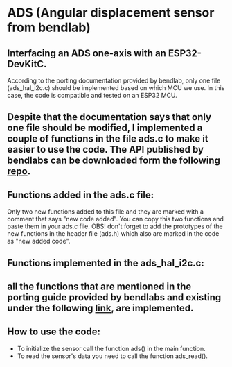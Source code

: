 # ADS (Angular displacement sensor from bendlab)
Interfacing an ADS one-axis with an ESP32-DevKitC.
---
According to the porting documentation provided by bendlab, only one file (ads_hal_i2c.c) should be implemented based on which MCU we use.
In this case, the code is compatible and tested on an ESP32 MCU.

Despite that the documentation says that only one file should be modified, I implemented a couple of functions in the file ads.c to make it easier to use the code.
The API published by bendlabs can be downloaded form the following [repo](https://github.com/bendlabs/one_axis_ads/tree/master/portable/).
---
## Functions added in the ads.c file:
Only two new functions added to this file and they are marked with a comment that says "new code added". You can copy this two functions and paste them in your ads.c file. OBS! don't forget to add the prototypes of the new functions in the header file (ads.h) which also are marked in the code as "new added code".
## Functions implemented in the ads_hal_i2c.c:
all the functions that are mentioned in the porting guide provided by bendlabs and existing under the following [link](https://github.com/bendlabs/one_axis_ads/tree/master/documentation/), are implemented.
---
## How to use the code:
* To initialize the sensor call the function ads() in the main function.
* To read the sensor's data you need to call the function ads_read().
